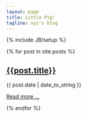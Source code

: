 ```yaml
---
layout: page
title: Little Pig!
tagline: xyz's blog
---
```

{% include JB/setup %}

{% for post in site.posts %}
  <div>
  <p><h2><a href="{{ BASE_PATH }}{{post.url}}">{{post.title}}</a></h2>{{ post.date | date_to_string }}</p>
  <p><a href="{{ BASE_PATH }}{{post.url}}">Read more ...</a></p>
  </div>
{% endfor %}
